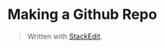 
# Making a Github Repo


> Written with [StackEdit](https://stackedit.io/).
<!--stackedit_data:
eyJoaXN0b3J5IjpbMTM4MzUyODgyNl19
-->
